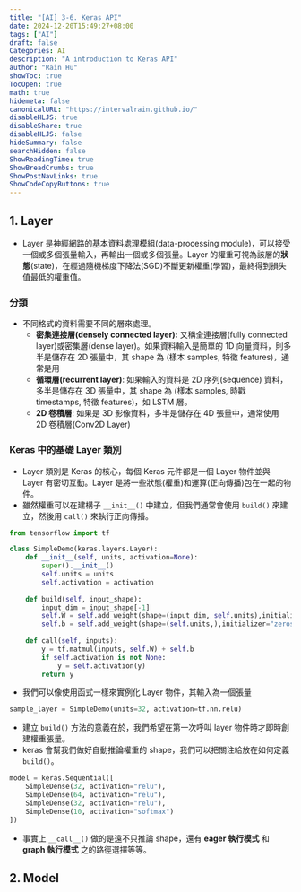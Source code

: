```yaml
---
title: "[AI] 3-6. Keras API"
date: 2024-12-20T15:49:27+08:00
tags: ["AI"]
draft: false
Categories: AI
description: "A introduction to Keras API"
author: "Rain Hu"
showToc: true
TocOpen: true
math: true
hidemeta: false
canonicalURL: "https://intervalrain.github.io/"
disableHLJS: true
disableShare: true
disableHLJS: false
hideSummary: false
searchHidden: false
ShowReadingTime: true
ShowBreadCrumbs: true
ShowPostNavLinks: true
ShowCodeCopyButtons: true
---
```


## 1. Layer
+ Layer 是神經網路的基本資料處理模組(data-processing module)，可以接受一個或多個張量輸入，再輸出一個或多個張量。Layer 的權重可視為該層的**狀態**(state)，在經過隨機梯度下降法(SGD)不斷更新權重(學習)，最終得到損失值最低的權重值。
### 分類
+ 不同格式的資料需要不同的層來處理。
  + **密集連接層(densely connected layer):** 又稱全連接層(fully connected layer)或密集層(dense layer)。如果資料輸入是簡單的 1D 向量資料，則多半是儲存在 2D 張量中，其 shape 為 (樣本 samples, 特徵 features)，通常是用
  + **循環層(recurrent layer)**: 如果輸入的資料是 2D 序列(sequence) 資料，多半是儲存在 3D 張量中，其 shape 為 (樣本 samples, 時戳 timestamps, 特徵 features)，如 LSTM 層。
  + **2D 卷積層**: 如果是 3D 影像資料，多半是儲存在 4D 張量中，通常使用 2D 卷積層(Conv2D Layer)

### Keras 中的基礎 Layer 類別
+ Layer 類別是 Keras 的核心，每個 Keras 元件都是一個 Layer 物件並與 Layer 有密切互動。Layer 是將一些狀態(權重)和運算(正向傳播)包在一起的物件。
+ 雖然權重可以在建構子 `__init__()` 中建立，但我們通常會使用 `build()` 來建立，然後用 `call()` 來執行正向傳播。
```python
from tensorflow import tf

class SimpleDemo(keras.layers.Layer):
    def __init__(self, units, activation=None):
        super().__init__()
        self.units = units
        self.activation = activation
    
	def build(self, input_shape):
		input_dim = input_shape[-1]
		self.W = self.add_weight(shape=(input_dim, self.units),initializer="random_normal")
		self.b = self.add_weight(shape=(self.units,),initializer="zeros")
	
	def call(self, inputs): 
		y = tf.matmul(inputs, self.W) + self.b
		if self.activation is not None:
			y = self.activation(y)
		return y
```
+ 我們可以像使用函式一樣來實例化 Layer 物件，其輸入為一個張量
```python
sample_layer = SimpleDemo(units=32, activation=tf.nn.relu)
```
+ 建立 `build()` 方法的意義在於，我們希望在第一次呼叫 layer 物件時才即時創建權重張量。
+ keras 會幫我們做好自動推論權重的 shape，我們可以把關注給放在如何定義 `build()`。
```python
model = keras.Sequential([
	SimpleDense(32, activation="relu"),
	SimpleDense(64, activation="relu"),
	SimpleDense(32, activation="relu"),
	SimpleDense(10, activation="softmax")
])
```
+ 事實上 `__call__()` 做的是遠不只推論 shape，還有 **eager 執行模式** 和 **graph 執行模式** 之的路徑選擇等等。

## 2. Model
